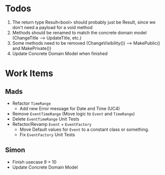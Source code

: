 ﻿# Todos

1. The return type Result\<bool> should probably just be Result, since we don't need a payload for a void method
2. Methods should be renamed to match the concrete domain model (ChangeTitle --> UpdateTitle, etc.)
3. Some methods need to be removed (ChangeVisibility()) --> MakePublic() and MakePrivate())
4. Update Concrete Domain Model when finished


# Work Items

## Mads
- Refactor `TimeRange`
  - Add new Error message for Date and Time (UC4)
- Remove `EventTimeRange` (Move logic to `Event` and `TimeRange`)
- Delete `EventTimeRange` Unit Tests
- Refactor/Revamp `Event` + `EventFactory`
  - Move Default values for `Event` to a constant class or something.
  - Fix `EventFactory` Unit Tests

## Simon
- Finish usecase 9 + 10
- Update Concrete Domain Model
